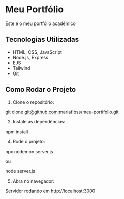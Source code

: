 # Meu Portfólio

Este é o meu portfólio acadêmico

## Tecnologias Utilizadas

- HTML, CSS, JavaScript
- Node.js, Express
- EJS 
- Tailwind
- Git

## Como Rodar o Projeto

1. Clone o repositório:

git clone git@github.com:mariaflbss/meu-portifolio.git

2. Instale as dependências:

npm install

4. Rode o projeto:

npx nodemon server.js

ou 

node server.js

5. Abra no navegador:

Servidor rodando em http://localhost:3000
